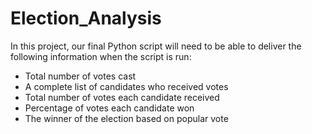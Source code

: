 # Election_Analysis

In this project, our final Python script will need to be able to deliver the following information when the script is run:

- Total number of votes cast
- A complete list of candidates who received votes
- Total number of votes each candidate received
- Percentage of votes each candidate won
- The winner of the election based on popular vote
